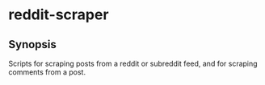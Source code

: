 # reddit-scraper

## **Synopsis**
Scripts for scraping posts from a reddit or subreddit feed, and for scraping comments from a post.
